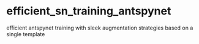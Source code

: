 # efficient_sn_training_antspynet
efficient antspynet training with sleek augmentation strategies based on a single template
